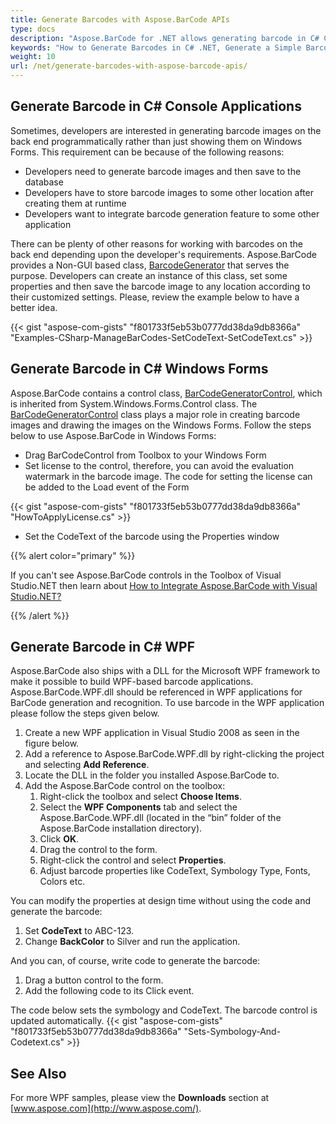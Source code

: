 ```yaml
---
title: Generate Barcodes with Aspose.BarCode APIs
type: docs
description: "Aspose.BarCode for .NET allows generating barcode in C# Console Applications, Windows Forms, and WPF."
keywords: "How to Generate Barcodes in C# .NET, Generate a Simple Barcode or QR, Use Advanced Settings to Style and Customize your Barcode, Implement Complex Barcodes, Generate Barcode in C#, Aspose.BarCode, C#"
weight: 10
url: /net/generate-barcodes-with-aspose-barcode-apis/
---
```


## **Generate Barcode in C# Console Applications**
Sometimes, developers are interested in generating barcode images on the back end programmatically rather than just showing them on Windows Forms. This requirement can be because of the following reasons:

- Developers need to generate barcode images and then save to the database
- Developers have to store barcode images to some other location after creating them at runtime
- Developers want to integrate barcode generation feature to some other application

There can be plenty of other reasons for working with barcodes on the back end depending upon the developer's requirements. Aspose.BarCode provides a Non-GUI based class, [BarcodeGenerator](https://apireference.aspose.com/barcode/net/aspose.barcode.generation/barcodegenerator) that serves the purpose. Developers can create an instance of this class, set some properties and then save the barcode image to any location according to their customized settings. Please, review the example below to have a better idea.

{{< gist "aspose-com-gists" "f801733f5eb53b0777dd38da9db8366a" "Examples-CSharp-ManageBarCodes-SetCodeText-SetCodeText.cs" >}}

## **Generate Barcode in C# Windows Forms**
Aspose.BarCode contains a control class, [BarCodeGeneratorControl](https://apireference.aspose.com/barcode/net/aspose.barcode.windows.forms/barcodegeneratorcontrol), which is inherited from System.Windows.Forms.Control class. The [BarCodeGeneratorControl](https://apireference.aspose.com/barcode/net/aspose.barcode.windows.forms/barcodegeneratorcontrol) class plays a major role in creating barcode images and drawing the images on the Windows Forms. Follow the steps below to use Aspose.BarCode in Windows Forms:

- Drag BarCodeControl from Toolbox to your Windows Form
- Set license to the control, therefore, you can avoid the evaluation watermark in the barcode image. The code for setting the license can be added to the Load event of the Form

{{< gist "aspose-com-gists" "f801733f5eb53b0777dd38da9db8366a" "HowToApplyLicense.cs" >}}

- Set the CodeText of the barcode using the Properties window

{{% alert color="primary" %}} 

If you can't see Aspose.BarCode controls in the Toolbox of Visual Studio.NET then learn about [How to Integrate Aspose.BarCode with Visual Studio.NET?](/barcode/net/integrate-with-visual-studio-net/)

{{% /alert %}} 
## **Generate Barcode in C# WPF**
Aspose.BarCode also ships with a DLL for the Microsoft WPF framework to make it possible to build WPF-based barcode applications. Aspose.BarCode.WPF.dll should be referenced in WPF applications for BarCode generation and recognition. To use barcode in the WPF application please follow the steps given below.

1. Create a new WPF application in Visual Studio 2008 as seen in the figure below.
1. Add a reference to Aspose.BarCode.WPF.dll by right-clicking the project and selecting **Add Reference**.
1. Locate the DLL in the folder you installed Aspose.BarCode to.
1. Add the Aspose.BarCode control on the toolbox:
   1. Right-click the toolbox and select **Choose Items**.
   1. Select the **WPF Components** tab and select the Aspose.BarCode.WPF.dll (located in the “bin” folder of the Aspose.BarCode installation directory).
   1. Click **OK**.
   1. Drag the control to the form.
   1. Right-click the control and select **Properties**.
   1. Adjust barcode properties like CodeText, Symbology Type, Fonts, Colors etc.

You can modify the properties at design time without using the code and generate the barcode:

1. Set **CodeText** to ABC-123.
1. Change **BackColor** to Silver and run the application.

And you can, of course, write code to generate the barcode:

1. Drag a button control to the form.
1. Add the following code to its Click event.


The code below sets the symbology and CodeText. The barcode control is updated automatically.
{{< gist "aspose-com-gists" "f801733f5eb53b0777dd38da9db8366a" "Sets-Symbology-And-Codetext.cs" >}}


## **See Also**
For more WPF samples, please view the **Downloads** section at [www.aspose.com](http://www.aspose.com/).

